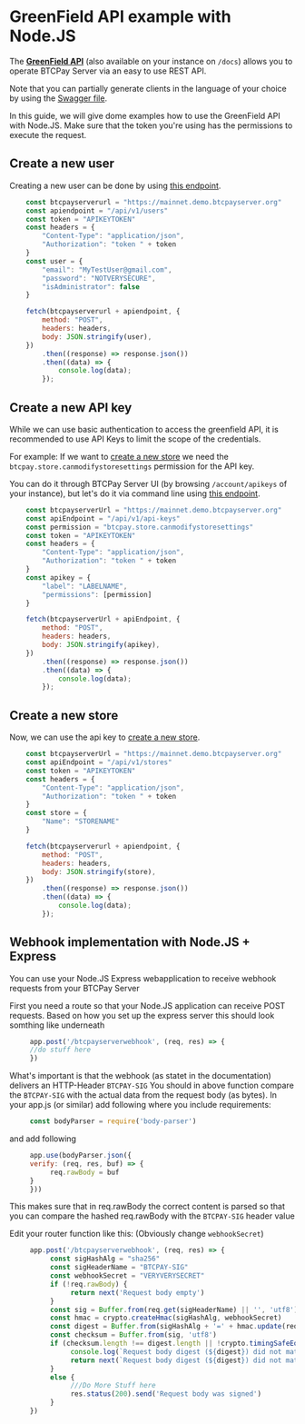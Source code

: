 # GreenField API example with Node.JS

The **[GreenField API](https://docs.btcpayserver.org/API/Greenfield/v1/)** (also available on your instance on `/docs`) allows you to operate BTCPay Server via an easy to use REST API.

Note that you can partially generate clients in the language of your choice by using the [Swagger file](https://docs.btcpayserver.org/API/Greenfield/v1/swagger.json).

In this guide, we will give dome examples how to use the GreenField API with Node.JS.
Make sure that the token you're using has the permissions to execute the request.

## Create a new user

Creating a new user can be done by using [this endpoint](https://docs.btcpayserver.org/API/Greenfield/v1/#tag/Users/paths/~1api~1v1~1users/post).


```JavaScript
    const btcpayserverurl = "https://mainnet.demo.btcpayserver.org"
    const apiendpoint = "/api/v1/users"
    const token = "APIKEYTOKEN"
    const headers = {
        "Content-Type": "application/json",
        "Authorization": "token " + token
    }
    const user = {
        "email": "MyTestUser@gmail.com",
        "password": "NOTVERYSECURE",
        "isAdministrator": false
    }

    fetch(btcpayserverurl + apiendpoint, {
        method: "POST",
        headers: headers,
        body: JSON.stringify(user),
    })
        .then((response) => response.json())
        .then((data) => {
            console.log(data);
        });
```

## Create a new API key

While we can use basic authentication to access the greenfield API, it is recommended to use API Keys to limit the scope of the credentials.

For example: If we want to [create a new store](https://docs.btcpayserver.org/API/Greenfield/v1/#tag/Stores/paths/~1api~1v1~1stores/post) we need the `btcpay.store.canmodifystoresettings` permission for the API key.

You can do it through BTCPay Server UI (by browsing `/account/apikeys` of your instance), but let's do it via command line using [this endpoint](https://docs.btcpayserver.org/API/Greenfield/v1/#tag/API-Keys/paths/~1api~1v1~1api-keys/post).

```JavaScript
    const btcpayserverUrl = "https://mainnet.demo.btcpayserver.org"
    const apiEndpoint = "/api/v1/api-keys"
    const permission = "btcpay.store.canmodifystoresettings"
    const token = "APIKEYTOKEN"
    const headers = {
        "Content-Type": "application/json",
        "Authorization": "token " + token
    }
    const apikey = {
        "label": "LABELNAME",
        "permissions": [permission]
    }

    fetch(btcpayserverUrl + apiEndpoint, {
        method: "POST",
        headers: headers,
        body: JSON.stringify(apikey),
    })
        .then((response) => response.json())
        .then((data) => {
            console.log(data);
        });
```

## Create a new store

Now, we can use the api key to [create a new store](https://docs.btcpayserver.org/API/Greenfield/v1/#tag/Stores/paths/~1api~1v1~1stores/post).

```JavaScript
    const btcpayserverUrl = "https://mainnet.demo.btcpayserver.org"
    const apiEndpoint = "/api/v1/stores"
    const token = "APIKEYTOKEN"
    const headers = {
        "Content-Type": "application/json",
        "Authorization": "token " + token
    }
    const store = {
        "Name": "STORENAME"
    }

    fetch(btcpayserverurl + apiendpoint, {
        method: "POST",
        headers: headers,
        body: JSON.stringify(store),
    })
        .then((response) => response.json())
        .then((data) => {
            console.log(data);
        });
```

##  Webhook implementation with Node.JS + Express

You can use your Node.JS Express webapplication to receive webhook requests from your BTCPay Server

First you need a route so that your Node.JS application can receive POST requests. Based on how you set up the express server this should look somthing like underneath

```Javascript
     app.post('/btcpayserverwebhook', (req, res) => {
     //do stuff here
     })
```
What's important is that the webhook (as statet in the documentation) delivers an HTTP-Header ```BTCPAY-SIG```
You should in above function compare the ```BTCPAY-SIG``` with the actual data from the request body (as bytes). In your app.js (or similar) add following where you include requirements:

```Javascript
     const bodyParser = require('body-parser')
```
and add following
```Javascript
     app.use(bodyParser.json({
     verify: (req, res, buf) => {
          req.rawBody = buf
     }
     }))
```

This makes sure that in req.rawBody the correct content is parsed so that you can compare the hashed req.rawBody with the ```BTCPAY-SIG``` header value

Edit your router function like this: (Obviously change ```webhookSecret```)

```Javascript
     app.post('/btcpayserverwebhook', (req, res) => {
          const sigHashAlg = "sha256"
          const sigHeaderName = "BTCPAY-SIG"
          const webhookSecret = "VERYVERYSECRET"
          if (!req.rawBody) {
               return next('Request body empty')
          }
          const sig = Buffer.from(req.get(sigHeaderName) || '', 'utf8')
          const hmac = crypto.createHmac(sigHashAlg, webhookSecret)
          const digest = Buffer.from(sigHashAlg + '=' + hmac.update(req.rawBody).digest('hex'), 'utf8')
          const checksum = Buffer.from(sig, 'utf8')
          if (checksum.length !== digest.length || !crypto.timingSafeEqual(digest, checksum)) {
               console.log(`Request body digest (${digest}) did not match ${sigHeaderName} (${checksum})`)
               return next(`Request body digest (${digest}) did not match ${sigHeaderName} (${checksum})`)
          }
          else {
               ///Do More Stuff here
               res.status(200).send('Request body was signed')
          }
     })
```



